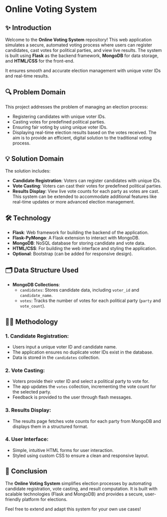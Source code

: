 # Online Voting System

## ✨ Introduction
Welcome to the **Online Voting System** repository! This web application simulates a secure, automated voting process where users can register candidates, cast votes for political parties, and view live results. The system is built using **Flask** as the backend framework, **MongoDB** for data storage, and **HTML/CSS** for the front-end. 

It ensures smooth and accurate election management with unique voter IDs and real-time results.

## 🔍 Problem Domain
This project addresses the problem of managing an election process:
- Registering candidates with unique voter IDs.
- Casting votes for predefined political parties.
- Ensuring fair voting by using unique voter IDs.
- Displaying real-time election results based on the votes received.
The aim is to provide an efficient, digital solution to the traditional voting process.

## 💡 Solution Domain
The solution includes:
- **Candidate Registration**: Voters can register candidates with unique IDs.
- **Vote Casting**: Voters can cast their votes for predefined political parties.
- **Results Display**: View live vote counts for each party as votes are cast.
This system can be extended to accommodate additional features like real-time updates or more advanced election management.

## 🛠 Technology
- **Flask**: Web framework for building the backend of the application.
- **Flask-PyMongo**: A Flask extension to interact with MongoDB.
- **MongoDB**: NoSQL database for storing candidate and vote data.
- **HTML/CSS**: For building the web interface and styling the application.
- **Optional**: Bootstrap (can be added for responsive design).

## 🗂 Data Structure Used
- **MongoDB Collections**:
  - `candidates`: Stores candidate data, including `voter_id` and `candidate_name`.
  - `votes`: Tracks the number of votes for each political party (`party` and `vote_count`).

## 🧑‍💻 Methodology
### 1. **Candidate Registration**:
   - Users input a unique voter ID and candidate name.
   - The application ensures no duplicate voter IDs exist in the database.
   - Data is stored in the `candidates` collection.

### 2. **Vote Casting**:
   - Voters provide their voter ID and select a political party to vote for.
   - The app updates the `votes` collection, incrementing the vote count for the selected party.
   - Feedback is provided to the user through flash messages.

### 3. **Results Display**:
   - The results page fetches vote counts for each party from MongoDB and displays them in a structured format.

### 4. **User Interface**:
   - Simple, intuitive HTML forms for user interaction.
   - Styled using custom CSS to ensure a clean and responsive layout.

## 🏁 Conclusion
The **Online Voting System** simplifies election processes by automating candidate registration, vote casting, and result computation. It is built with scalable technologies (Flask and MongoDB) and provides a secure, user-friendly platform for elections.

Feel free to extend and adapt this system for your own use cases!
